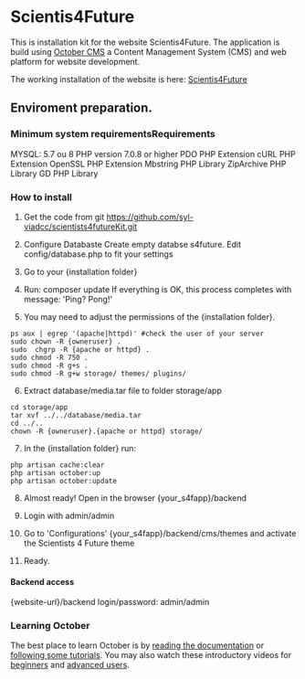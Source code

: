 # Scientis4Future 

This is installation kit for the website Scientis4Future. The application is build using 
[October CMS](http://octobercms.com) a Content Management System (CMS) and web platform for website development.

The working installation of the website is here: [Scientis4Future](https://scientists4future.pt/) 

## Enviroment preparation. 
### Minimum system requirementsRequirements
 
MYSQL: 5.7 ou 8
PHP version 7.0.8 or higher
PDO PHP Extension
cURL PHP Extension
OpenSSL PHP Extension
Mbstring PHP Library
ZipArchive PHP Library
GD PHP Library

### How to install 


1. Get the code from git https://github.com/syl-viadcc/scientists4futureKit.git
2. Configure Databaste
    Create empty databse s4future. 
    Edit config/database.php to fit your settings
   
3. Go to your {installation folder}
4. Run: composer update
    If everything is OK, this process completes with message: 'Ping? Pong!'
    
5. You may need to adjust the permissions of the {installation folder}. 

```
ps aux | egrep '(apache|httpd)' #check the user of your server
sudo chown -R {owneruser} .
sudo  chgrp -R {apache or httpd} .
sudo chmod -R 750 .
sudo chmod -R g+s .
sudo chmod -R g+w storage/ themes/ plugins/
```

6. Extract database/media.tar file to folder storage/app
```
cd storage/app
tar xvf ../../database/media.tar
cd ../..
chown -R {owneruser}.{apache or httpd} storage/ 
```

7. In the {installation folder} run:
```
php artisan cache:clear
php artisan october:up
php artisan october:update
```

8. Almost ready! Open in the browser {your_s4fapp}/backend
9. Login with admin/admin
10. Go to 'Configurations' {your_s4fapp}/backend/cms/themes and activate the Scientists 4 Future theme

11. Ready. 

#### Backend access

{website-url}/backend
login/password: admin/admin

### Learning October

The best place to learn October is by [reading the documentation](https://octobercms.com/docs) or [following some tutorials](https://octobercms.com/support/articles/tutorials).
You may also watch these introductory videos for [beginners](https://vimeo.com/79963873) and [advanced users](https://vimeo.com/172202661).

